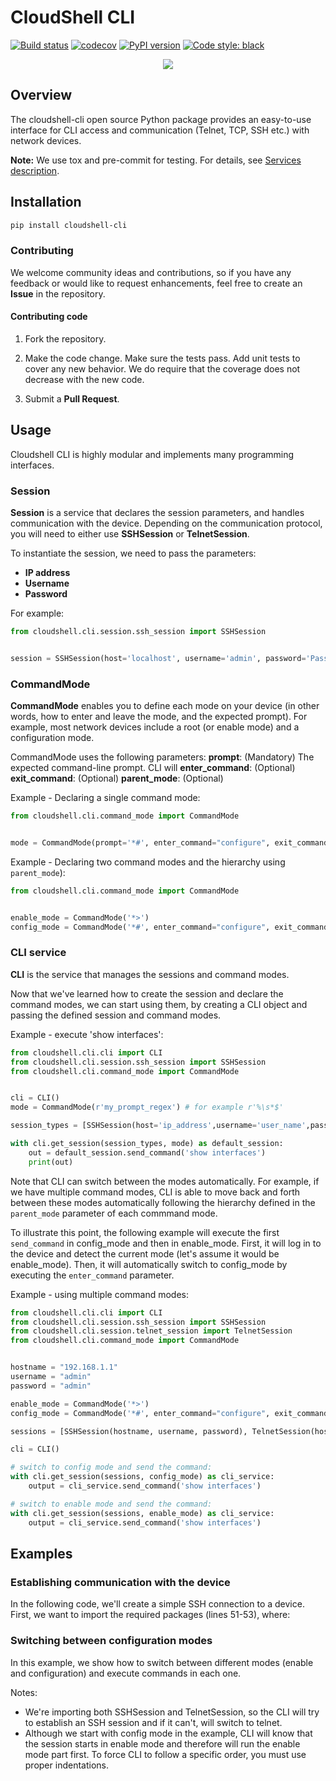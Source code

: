 # CloudShell CLI
[![Build status](https://travis-ci.org/QualiSystems/cloudshell-cli.svg?branch=dev)](https://travis-ci.org/QualiSystems/cloudshell-cli)
[![codecov](https://codecov.io/gh/QualiSystems/cloudshell-cli/branch/dev/graph/badge.svg)](https://codecov.io/gh/QualiSystems/cloudshell-cli)
[![PyPI version](https://badge.fury.io/py/cloudshell-cli.svg)](https://badge.fury.io/py/cloudshell-cli)
[![Code style: black](https://img.shields.io/badge/code%20style-black-000000.svg)](https://github.com/python/black)

<p align="center">
<img src="https://github.com/QualiSystems/devguide_source/raw/master/logo.png"></img>
</p>

## Overview
The cloudshell-cli open source Python package provides an easy-to-use interface for CLI access and communication (Telnet, TCP, SSH etc.) with network devices.

**Note:** We use tox and pre-commit for testing. For details, see [Services description](https://github.com/QualiSystems/cloudshell-package-repo-template#description-of-services).

## Installation
```bash
pip install cloudshell-cli
```

### Contributing 

We welcome community ideas and contributions, so if you have any feedback or would like to request enhancements, feel free to create an **Issue** in the repository. 

#### Contributing code

1. Fork the repository. 

2. Make the code change. Make sure the tests pass. Add unit tests to cover any new behavior. We do require that the coverage does not decrease with the new code.

3. Submit a **Pull Request**.

## Usage

Cloudshell CLI is highly modular and implements many programming interfaces. 

### Session

**Session** is a service that declares the session parameters, and handles communication with the device. Depending on the communication protocol, you will need to either use **SSHSession** or **TelnetSession**.

To instantiate the session, we need to pass the  parameters:
- **IP address**
- **Username**
- **Password**

For example:

```python
from cloudshell.cli.session.ssh_session import SSHSession


session = SSHSession(host='localhost', username='admin', password='Pass1234')

```

### CommandMode

**CommandMode** enables you to define each mode on your device (in other words, how to enter and leave the mode, and the expected prompt). For example, most network devices include a root (or enable mode) and a configuration mode.

CommandMode uses the following parameters:
**prompt**: (Mandatory) The expected command-line prompt. CLI will 
**enter_command**: (Optional) 
**exit_command**: (Optional)
**parent_mode**: (Optional)

Example - Declaring a single command mode:
```python
from cloudshell.cli.command_mode import CommandMode


mode = CommandMode(prompt='*#', enter_command="configure", exit_command="exit")

```

Example - Declaring two command modes and the hierarchy using `parent_mode`):

```python
from cloudshell.cli.command_mode import CommandMode


enable_mode = CommandMode('*>')
config_mode = CommandMode('*#', enter_command="configure", exit_command="exit", parent_mode=enable_mode)

```

### CLI service
**CLI** is the service that manages the sessions and command modes. 

Now that we've learned how to create the session and declare the command modes, we can start using them, by creating a CLI object and passing the defined session and command modes.

Example - execute 'show interfaces':

```python
from cloudshell.cli.cli import CLI
from cloudshell.cli.session.ssh_session import SSHSession
from cloudshell.cli.command_mode import CommandMode


cli = CLI()
mode = CommandMode(r'my_prompt_regex') # for example r'%\s*$'

session_types = [SSHSession(host='ip_address',username='user_name',password='password')]

with cli.get_session(session_types, mode) as default_session:
    out = default_session.send_command('show interfaces')
    print(out)

```

Note that CLI can switch between the modes automatically. For example, if we have multiple command modes, CLI is able to move back and forth between these modes automatically following the hierarchy defined in the `parent_mode` parameter of each commmand mode. 

To illustrate this point, the following example will execute the first `send_command` in config_mode and then in enable_mode.
First, it will log in to the device and detect the current mode (let's assume it would be enable_mode). Then, it will automatically switch to config_mode by executing the `enter_command` parameter.

Example - using multiple command modes:

```python
from cloudshell.cli.cli import CLI
from cloudshell.cli.session.ssh_session import SSHSession
from cloudshell.cli.session.telnet_session import TelnetSession
from cloudshell.cli.command_mode import CommandMode


hostname = "192.168.1.1"
username = "admin"
password = "admin"

enable_mode = CommandMode('*>')
config_mode = CommandMode('*#', enter_command="configure", exit_command="exit", parent_mode=enable_mode)

sessions = [SSHSession(hostname, username, password), TelnetSession(hostname, username, password)]

cli = CLI()

# switch to config mode and send the command:
with cli.get_session(sessions, config_mode) as cli_service:
    output = cli_service.send_command('show interfaces')

# switch to enable mode and send the command:
with cli.get_session(sessions, enable_mode) as cli_service:
    output = cli_service.send_command('show interfaces')

```

## Examples
### Establishing communication with the device

In the following code, we'll create a simple SSH connection to a device. First, we want to import the required packages (lines 51-53), where:



### Switching between configuration modes
In this example, we show how to switch between different modes (enable and configuration) and execute commands in each one.

Notes: 
- We're importing both SSHSession and TelnetSession, so the CLI will try to establish an SSH session and if it can't, will switch to telnet.
- Although we start with config mode in the example, CLI will know that the session starts in enable mode and therefore will run the enable mode part first. To force CLI to follow a specific order, you must use proper indentations.


